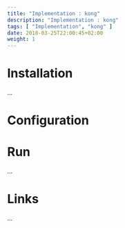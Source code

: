 ```yaml
---
title: "Implementation : kong"
description: "Implementation : kong"
tags: [ "Implementation", "kong" ]
date: 2018-03-25T22:00:45+02:00
weight: 1
---
```

# Installation

...

# Configuration

# Run

...

# Links

...